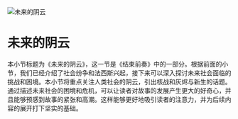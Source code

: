 ![未来的阴云](/images/chapter.1.section.4.image.1.png)


# 未来的阴云


本小节标题为《未来的阴云》，这一节是《结束前奏》中的一部分。根据前面的小节，我们已经介绍了社会纷争和法西斯兴起，接下来可以深入探讨未来社会面临的挑战和困境。本小节将重点关注人类社会的阴云，引出核战和灰烬与新生的话题。通过描述未来社会的困境和危机，可以让读者对故事的发展产生更大的好奇心，并且能够预感到故事的紧张和高潮。这样能够更好地吸引读者的注意力，并为后续内容的展开打下坚实的基础。
